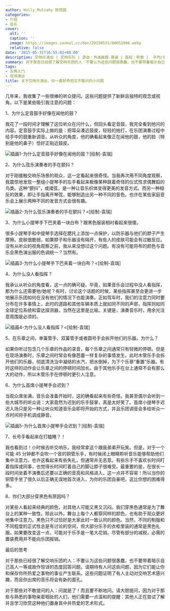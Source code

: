 ```yaml
---
author: Holly_Mulcahy 陈思圆
categories:
- 介绍
- 音乐
cover:
  alt: ''
  caption: ''
  image: https://images.soomal.cc/doc/20150531/00051986.webp
  relative: false
date: '2015-05-31T16:55:02+08:00'
description: 交响乐演出 | 交响乐队 | 源自：外滩画报-靠谱 | 版权：转载 |  平均/总评分：10.00/420
summary: 对于那些已经很了解交响乐团的人：不要认为这些问题很愚蠢，也不要带着暗示自己高人一等或故作惊讶的态度回答问题。请期待有人问这些问题，因为它们能让你和保存你所热爱之事物的事业产生联系。这些问题证明了有人主动对交响艺术感兴趣，而且你出席的音乐将会有新的面孔。
tags:
- 古典入门
- 现场演出
title: 关于交响乐演出，你一直好奇但又不敢问的小问题
---
```


几年来，我收集了一些很棒的听众提问。这些问题提供了新鲜且独特的观念或视角。以下是某些吸引我注意的问题：

1、为什么定音鼓手好像在闻他的鼓？

我花了一段时间才理解了这位听众在问什么，但回头看定音鼓，我完全看到他问的内容。定音鼓手实际上做的是：把耳朵凑近鼓皮，轻轻的拍打，在乐团演奏过程中给手中的鼓重新调音。从听众的角度，他的确看起来像正在闻他的鼓，他的脸（特别是他的鼻子）恰好正贴近鼓皮。

![插画1-为什么定音鼓手好像在闻他的鼓？[绘制-袁瑞]](https://images.soomal.cc/doc/20150531/00051981.webp)





2、为什么弦乐演奏者的手在颤抖？

对于刚接触交响乐场景的观众，这一定看起来很奇怪。当我再次用不同角度观察，我震惊地发现一整组小提琴手的左手看起来极像某种跳着奇怪的仪式性求偶舞蹈的鸟类。这种“颤抖”，或揉弦，是一种让音乐织体变得更美的发音方式。而另一种相反的效果，即让手指离开琴弦，能够制造出另一种不同的音色。也许在某些家庭音乐会上展示两种不同的发音方式会很有趣。

![插画2-为什么弦乐演奏者的手在颤抖？<[绘制-袁瑞]](https://images.soomal.cc/doc/20150531/00051982.webp)





3、为什么小提琴手下巴夹着一块白布？跟黑色服装相衬看起来很傻。

很多小提琴手和中提琴手选择在腮托上添加一点保护，以防乐器与他们的脖子产生摩擦。皮肤很脆弱，如果脖子和乐器没有隔开，有些人的皮肤可能会有过敏反应。没有从听众的视角观察之前，我从来没想过这个问题。有没有可能将布的颜色与音乐会黑色演出服的色调统一？当然有。

![插画3-为什么小提琴手下巴夹着一块白布？<[绘制-袁瑞]](https://images.soomal.cc/doc/20150531/00051983.webp)





4、为什么没人看指挥？

我承认从听众的角度看，这一点的确可疑。毕竟，如果音乐会过程中没人看指挥，那为什么还需要他/她呢？有时，讨论这个话题的时候，某些指挥甚至会更进一步地展示乐团如何在没有他们的情况下也能演奏。正如驾车时，我们的注意力同时要分布在许多事情上，此时的道路和其他车辆本质上就如同不同的声部，指挥则如同全球定位系统和雷达探测器，当然在这里是比喻。关键是，演奏音乐时，用余光注意周围是必须的。

![插画4-为什么没人看指挥？<[绘制-袁瑞]](https://images.soomal.cc/doc/20150531/00051984.webp)





5、在乐章之间，单簧管手、双簧管手或者圆号手会拆开他们的乐器。为什么？

如果你听过包含几个乐章的作品的录音，每个乐章之间通常只有轻微的停顿。但是在现场演奏时，乐章之间时常会有像芭蕾一样复杂的事情发生。此时木管乐手会拆开他们的乐器，彻底清洗当中凝结的水汽，把水倒掉，为下个乐章“重置”乐器。有时这样的动作会让乐章之间的停顿时间加长。由于其他乐手在台上通常不会有那么大的动作，所以木管乐手在停顿时更引人注意。

6、为什么首席小提琴手会迟到？

当观众席坐满，音乐会准备开始时，这的确看起来有些奇怪。我甚至偶尔会听到一些大城市的听众说：大家竟然为迟到的乐手鼓掌，真是太好笑了。首席小提琴手迟迟入场只是另一种让听众知道音乐会即将开始的方式，并且乐团调音会多给听众一点时间将手机调成静音。

![插画5-为什么首席小提琴手会迟到？[绘制-袁瑞]](https://images.soomal.cc/doc/20150531/00051985.webp)





7、长号手看起来在打瞌睡？！

我也看到过！小时候去听交响乐，我经常拿这个跟我弟弟开玩笑。但是，对于一个可能 45 分钟都不会吹一个音的铜管乐手，有时候闭上眼睛聆听音乐能够帮助他们集中注意力。也许这看起来有些失礼，但通常并无恶意。有些乐手不喜欢长时间盯着指挥或同事，也觉得长时间盯着自己的脚让脖子很难受。最重要的是，在很长一段时间坐着不演奏后还要以正确的音高和风格进入，这一点并不容易！所以当你的铜管手坐了很久以后正确无误地首次进入，为你的乐团自豪吧，这比你想的困难得多。

8、你们大部分穿黑色有原因吗？

对某些人看起来经典的颜色，对其他人可能又黑又沉闷。我们穿黑色通常是为了舞台上的某种一致性。除此以外，舞台上每个人都穿同样的颜色，也有助于观众更好地集中注意力。黑色只不过恰好是大家此时一致认同的颜色。当然，不同的制服和不同程度的正式性总是有讨论的空间，但大部分乐手的衣柜里装的通常是黑色礼服。如果要改变这一点，可能对于乐手是一笔大花销。尽管有部分的减税，必需的置装费用并不能向乐团报销。

最后的思考

对于那些已经很了解交响乐团的人：不要认为这些问题很愚蠢，也不要带着暗示自己高人一等或故作惊讶的态度回答问题。请期待有人问这些问题，因为它们能让你和保存你所热爱之事物的事业产生联系。这些问题证明了有人主动对交响艺术感兴趣，而且你出席的音乐将会有新的面孔。

对于那些对不敢提问的人：问就是了！而且要不断地问。请大胆提问，因为对于那些与熟悉的事物亲密相处的人们，他们需要一点温和的提醒：其他人正在尝试了解并且学习欣赏这种他们置身其中并热爱的艺术形式。